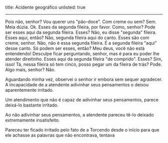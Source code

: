 title: Acidente geográfico
unlisted: true

---

Pois não, senhor? Vou querer uns "pão-doce". Com creme ou sem? Sem. Meia dúzia. Ok. Esses da segunda fileira, por favor. Como, senhor? Pode ser esses aqui da segunda fileira. Esses? Não, eu disse "segunda" fileira. Esses aqui, então? Não, segunda fileira aqui do canto. Esses são com creme, senhor. Não, não é essa segunda fileira. É a segunda fileira "aqui" desse canto. Só podem ser esses, então? Meu deus, você não está entendendo! Desculpe ficar perguntando, senhor, mas é para eu poder lhe atender direitinho. Esses aqui da segunda fileira "de comprido". Esses? Sim, isso! Tá, nessa fileira só tem cinco, posso pegar um da fileira de trás? Pode. Algo mais, senhor? Não.

Aguardando minha vez, observei o senhor ir embora sem sequer agradecer. A incapacidade de a atendente adivinhar seus pensamentos o deixou aparentemente irritado.

Um atendimento que não é capaz de adivinhar seus pensamentos, parece deixá-lo bastante irritado.

Ao não adivinhar seus pensamentos, a atendente pareceu tê-lo deixado extremamente insatisfeito.

Pareceu ter ficado irritado pelo fato de a Torcendo desde o início para que ele achasse as palavras que não encontrava, tentava

